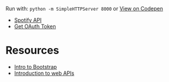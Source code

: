Run with: `python -m SimpleHTTPServer 8000` or [View on Codepen](https://codepen.io/yelly/pen/vrKxWy)

- [Spotify API](https://developer.spotify.com/documentation/web-api/quick-start/)
- [Get OAuth Token](https://developer.spotify.com/console/get-artist-albums/)

# Resources

- [Intro to Bootstrap](https://getbootstrap.com/docs/4.0/getting-started/introduction/)
- [Introduction to web APIs](https://developer.mozilla.org/en-US/docs/Learn/JavaScript/Client-side_web_APIs/Introduction)
